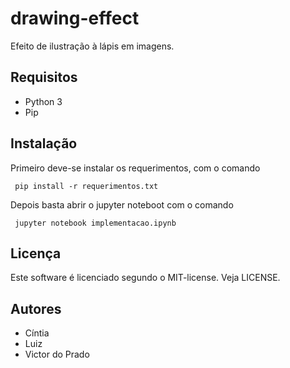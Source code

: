 # drawing-effect
Efeito de ilustração à lápis em imagens.

## Requisitos
 * Python 3
 * Pip

## Instalação
Primeiro deve-se instalar os requerimentos, com o comando
```
 pip install -r requerimentos.txt
```
Depois basta abrir o jupyter noteboot com o comando
```
 jupyter notebook implementacao.ipynb
```

## Licença
Este software é licenciado segundo o MIT-license. Veja LICENSE.

## Autores
 * Cíntia
 * Luiz
 * Victor do Prado
